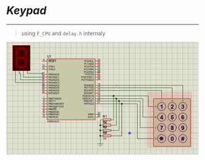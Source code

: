 
# *Keypad*
---
> using `F_CPU` and `delay.h` internaly

![Image](https://github.com/ZyadYhia/EmbeddedC-Modules/blob/master/Keypad/Files/keypad.PNG)

